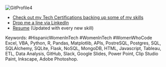 
![GitProfile4](https://github.com/vara-co/vara-co/assets/152572519/b5b6719d-64aa-4301-98f0-0c30556c2082)

- [Check out my Tech Certifications backing up some of my skills](https://github.com/vara-co/Tech-Certifications/tree/main)<br>
- [Drop me a line via LinkedIn](https://www.linkedin.com/in/laura-vara-co/)
- [Resume](https://github.com/vara-co/Tech-Certifications/blob/main/LMVS_DA_2024_yrs.pdf) (Updated with every new skill)

Keywords:
#HispanicWomenInTech #WomenInTech #WomenWhoCode 
Excel, VBA, Python, R, Pandas, Matplotlib, APIs, PostreSQL, Postgres, SQL, SQLAlchemy, SQLite, Flask, NoSQL, MongoDB, HTML, Javascript, Tableau, ETL, Data Analysis, GitHub, Slack, Google Slides, Power Point, Clip Studio Paint, Inkscape, Adobe Photoshop. 
